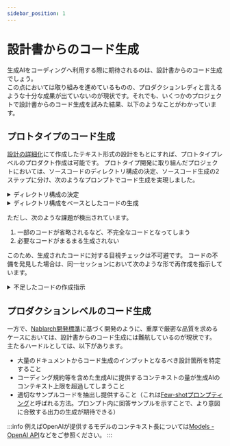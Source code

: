 ```yaml
---
sidebar_position: 1
---
```


# 設計書からのコード生成

生成AIをコーディングへ利用する際に期待されるのは、設計書からのコード生成でしょう。  
この点においては取り組みを進めているものの、プロダクションレディと言えるような十分な成果が出ていないのが現状です。それでも、いくつかのプロジェクトで設計書からのコード生成を試みた結果、以下のようなことがわかっています。

## プロトタイプのコード生成

[設計の詳細化](/development-process/design/design-loop)にて作成したテキスト形式の設計をもとにすれば、プロトタイプレベルのプロダクト作成は可能です。
プロトタイプ開発に取り組んだプロジェクトにおいては、ソースコードのディレクトリ構成の決定、ソースコード生成の2ステップに分け、次のようなプロンプトでコード生成を実現しました。

<details>
  <summary>ディレクトリ構成の決定</summary>

```text
以下の要件をもとにWebアプリケーションのコードを作成します。
まずは適切なディレクトリ構成のみ提示してください。

# 要件

ここに要件を記述する
```

</details>

<details>
  <summary>ディレクトリ構成をベースとしたコードの生成</summary>

```text
上記要件とディレクトリ構成をもとにコードを生成してください。
ただし、以下の点を厳守してください。

- ディレクトリ構成に照らして、すべてのコードを実装してください。不明な点がある場合は、妥当な実装を行なってください
- コードはすべて機能するようにしてください
```

</details>

ただし、次のような課題が検出されています。

1. 一部のコードが省略されるなど、不完全なコードとなってしまう
2. 必要なコードがまるまる生成されない

このため、生成されたコードに対する目視チェックは不可避です。
コードの不備を発見した場合は、同一セッションにおいて次のような形で再作成を指示しています。

<details>
  <summary>不足したコードの作成指示</summary>

```text
以下のコードが不足しているため、追加でコードを生成してください。

- /frontend/pages/download.js
- /backend/app/utils.py
```

</details>

## プロダクションレベルのコード生成

一方で、[Nablarch開発標準](https://github.com/nablarch-development-standards/nablarch-development-standards)に基づく開発のように、重厚で厳密な品質を求めるケースにおいては、設計書からのコード生成には難航しているのが現状です。  
主たるハードルとしては、以下があります。
- 大量のドキュメントからコード生成のインプットとなるべき設計箇所を特定すること
- コーディング規約等を含めた生成AIに提供するコンテキストの量が生成AIのコンテキスト上限を超過してしまうこと
- 適切なサンプルコードを抽出し提供すること（これは[Few-shotプロンプティング](https://www.promptingguide.ai/jp/techniques/fewshot)と呼ばれる方法。プロンプト内に回答サンプルを示すことで、より意図に合致する出力の生成が期待できる）

:::info
例えばOpenAIが提供するモデルのコンテキスト長については[Models - OpenAI API](https://platform.openai.com/docs/models)などをご参照ください。
:::
